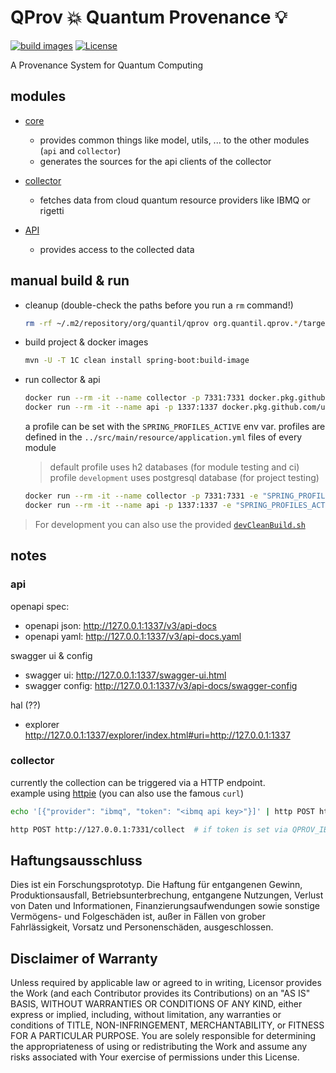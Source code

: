 # QProv 💥 Quantum Provenance 💡 

[![build images](https://github.com/UST-QuAntiL/QProv/workflows/build%20images/badge.svg)](https://github.com/orgs/UST-QuAntiL/packages?repo_name=QProv)
[![License](https://img.shields.io/badge/License-Apache%202.0-blue.svg)](https://opensource.org/licenses/Apache-2.0)

A Provenance System for Quantum Computing

## modules

* [core](org.quantil.qprov.core/)
  * provides common things like model, utils, ... to the other modules (`api` and `collector`)
  * generates the sources for the api clients of the collector

* [collector](org.quantil.qprov.collector/)
  * fetches data from cloud quantum resource providers like IBMQ or rigetti

* [API](org.quantil.qprov.api/)
  * provides access to the collected data

## manual build & run

* cleanup (double-check the paths before you run a `rm` command!)

    ```bash
    rm -rf ~/.m2/repository/org/quantil/qprov org.quantil.qprov.*/target
    ```

* build project & docker images

    ```bash
    mvn -U -T 1C clean install spring-boot:build-image
    ```

* run collector & api

    ```bash
    docker run --rm -it --name collector -p 7331:7331 docker.pkg.github.com/ust-quantil/qprov/collector:0.0.1-SNAPSHOT
    docker run --rm -it --name api -p 1337:1337 docker.pkg.github.com/ust-quantil/qprov/api:0.0.1-SNAPSHOT
    ```

    a profile can be set with the `SPRING_PROFILES_ACTIVE` env var. profiles are defined in the `../src/main/resource/application.yml` files of every module  
    > default profile uses h2 databases (for module testing and ci)
    > profile `development` uses postgresql database (for project testing)

    ```bash
    docker run --rm -it --name collector -p 7331:7331 -e "SPRING_PROFILES_ACTIVE=development" docker.pkg.github.com/ust-quantil/qprov/collector:0.0.1-SNAPSHOT
    docker run --rm -it --name api -p 1337:1337 -e "SPRING_PROFILES_ACTIVE=development" docker.pkg.github.com/ust-quantil/qprov/api:0.0.1-SNAPSHOT
    ```

> For development you can also use the provided [`devCleanBuild.sh`](devCleanBuild.sh)

## notes

### api

openapi spec:

* openapi json: <http://127.0.0.1:1337/v3/api-docs>
* openapi yaml: <http://127.0.0.1:1337/v3/api-docs.yaml>

swagger ui & config

* swagger ui: <http://127.0.0.1:1337/swagger-ui.html>
* swagger config: <http://127.0.0.1:1337/v3/api-docs/swagger-config>

hal (??)

* explorer  
  <http://127.0.0.1:1337/explorer/index.html#uri=http://127.0.0.1:1337>

### collector

currently the collection can be triggered via a HTTP endpoint.  
example using [httpie](https://github.com/httpie/httpie) (you can also use the famous `curl`)

```bash
echo '[{"provider": "ibmq", "token": "<ibmq api key>"}]' | http POST http://127.0.0.1:7331/collect
```

```bash
http POST http://127.0.0.1:7331/collect  # if token is set via QPROV_IBMQ_TOKEN
```

## Haftungsausschluss

Dies ist ein Forschungsprototyp.
Die Haftung für entgangenen Gewinn, Produktionsausfall, Betriebsunterbrechung, entgangene Nutzungen, Verlust von Daten und Informationen, Finanzierungsaufwendungen sowie sonstige Vermögens- und Folgeschäden ist, außer in Fällen von grober Fahrlässigkeit, Vorsatz und Personenschäden, ausgeschlossen.

## Disclaimer of Warranty

Unless required by applicable law or agreed to in writing, Licensor provides the Work (and each Contributor provides its Contributions) on an "AS IS" BASIS, WITHOUT WARRANTIES OR CONDITIONS OF ANY KIND, either express or implied, including, without limitation, any warranties or conditions of TITLE, NON-INFRINGEMENT, MERCHANTABILITY, or FITNESS FOR A PARTICULAR PURPOSE.
You are solely responsible for determining the appropriateness of using or redistributing the Work and assume any risks associated with Your exercise of permissions under this License.
